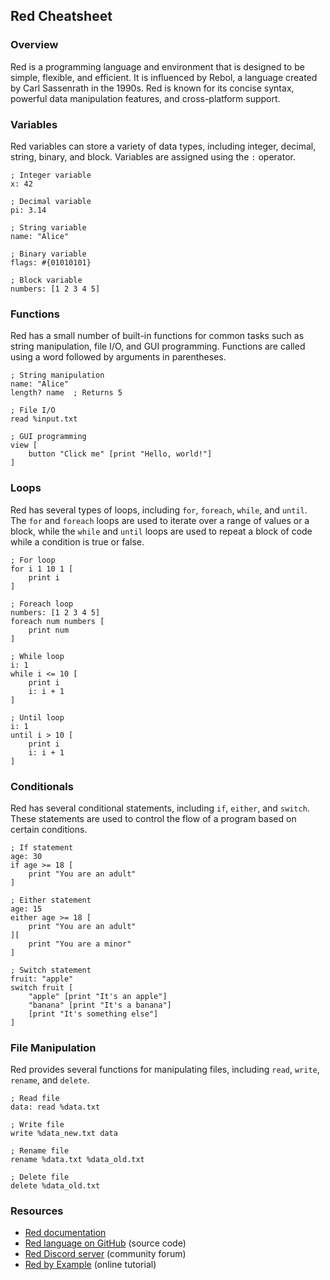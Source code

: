 ## Red Cheatsheet

### Overview

Red is a programming language and environment that is designed to be simple, flexible, and efficient. It is influenced by Rebol, a language created by Carl Sassenrath in the 1990s. Red is known for its concise syntax, powerful data manipulation features, and cross-platform support.

### Variables

Red variables can store a variety of data types, including integer, decimal, string, binary, and block. Variables are assigned using the `:` operator.

```red
; Integer variable
x: 42

; Decimal variable
pi: 3.14

; String variable
name: "Alice"

; Binary variable
flags: #{01010101}

; Block variable
numbers: [1 2 3 4 5]
```

### Functions

Red has a small number of built-in functions for common tasks such as string manipulation, file I/O, and GUI programming. Functions are called using a word followed by arguments in parentheses.

```red
; String manipulation
name: "Alice"
length? name  ; Returns 5

; File I/O
read %input.txt

; GUI programming
view [
    button "Click me" [print "Hello, world!"]
]
```

### Loops

Red has several types of loops, including `for`, `foreach`, `while`, and `until`. The `for` and `foreach` loops are used to iterate over a range of values or a block, while the `while` and `until` loops are used to repeat a block of code while a condition is true or false.

```red
; For loop
for i 1 10 1 [
    print i
]

; Foreach loop
numbers: [1 2 3 4 5]
foreach num numbers [
    print num
]

; While loop
i: 1
while i <= 10 [
    print i
    i: i + 1
]

; Until loop
i: 1
until i > 10 [
    print i
    i: i + 1
]
```

### Conditionals

Red has several conditional statements, including `if`, `either`, and `switch`. These statements are used to control the flow of a program based on certain conditions.

```red
; If statement
age: 30
if age >= 18 [
    print "You are an adult"
]

; Either statement
age: 15
either age >= 18 [
    print "You are an adult"
][
    print "You are a minor"
]

; Switch statement
fruit: "apple"
switch fruit [
    "apple" [print "It's an apple"]
    "banana" [print "It's a banana"]
    [print "It's something else"]
]
```

### File Manipulation

Red provides several functions for manipulating files, including `read`, `write`, `rename`, and `delete`.

```red
; Read file
data: read %data.txt

; Write file
write %data_new.txt data

; Rename file
rename %data.txt %data_old.txt

; Delete file
delete %data_old.txt
```

### Resources

- [Red documentation](https://doc.red-lang.org/)
- [Red language on GitHub](https://github.com/red/red) (source code)
- [Red Discord server](https://discord.gg/2vHJ5C6) (community forum)
- [Red by Example](https://tutorials.red/) (online tutorial)